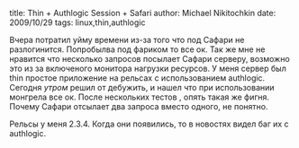 title: Thin + Authlogic Session + Safari
author: Michael Nikitochkin
date: 2009/10/29
tags: linux,thin,authlogic

Вчера потратил уйму времени из-за того что  под Сафари не разлогинится. Попробылва под фариком то все ок.
Так же мне не нравится что несколько запросов посылает Сафари серверу, возможно это из за включеного монитора нагрузки ресурсов.
У меня сервер был thin  простое приложение на рельсах с использованием authlogic.
Сегодня *утром* решил от дебужить, и нашел что при использовании монгрела все ок.
После нескольких тестов , опять такая же фигня. Почему Сафари отсылает два запроса вместо одного, не понятно.

Рельсы у меня 2.3.4. Когда они появились, то в новостях видел баг их с authlogic.